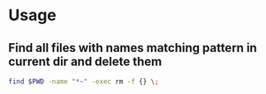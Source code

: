 # Usage

## Find all files with names matching pattern in current dir and delete them

```bash
find $PWD -name "*~" -exec rm -f {} \;
```